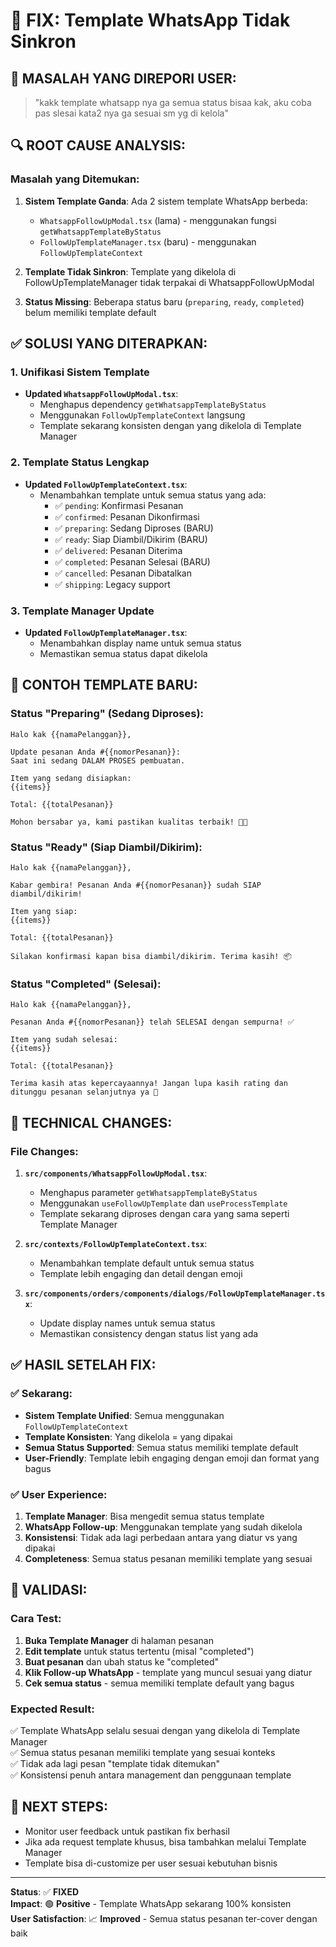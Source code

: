 # 🔧 FIX: Template WhatsApp Tidak Sinkron

## 🎯 **MASALAH YANG DIREPORI USER:**
> "kakk template whatsapp nya ga semua status bisaa kak, aku coba pas slesai kata2 nya ga sesuai sm yg di kelola"

## 🔍 **ROOT CAUSE ANALYSIS:**

### Masalah yang Ditemukan:
1. **Sistem Template Ganda**: Ada 2 sistem template WhatsApp berbeda:
   - `WhatsappFollowUpModal.tsx` (lama) - menggunakan fungsi `getWhatsappTemplateByStatus`
   - `FollowUpTemplateManager.tsx` (baru) - menggunakan `FollowUpTemplateContext`

2. **Template Tidak Sinkron**: Template yang dikelola di FollowUpTemplateManager tidak terpakai di WhatsappFollowUpModal

3. **Status Missing**: Beberapa status baru (`preparing`, `ready`, `completed`) belum memiliki template default

## ✅ **SOLUSI YANG DITERAPKAN:**

### 1. **Unifikasi Sistem Template**
- **Updated `WhatsappFollowUpModal.tsx`**:
  - Menghapus dependency `getWhatsappTemplateByStatus`
  - Menggunakan `FollowUpTemplateContext` langsung
  - Template sekarang konsisten dengan yang dikelola di Template Manager

### 2. **Template Status Lengkap**
- **Updated `FollowUpTemplateContext.tsx`**:
  - Menambahkan template untuk semua status yang ada:
    - ✅ `pending`: Konfirmasi Pesanan
    - ✅ `confirmed`: Pesanan Dikonfirmasi  
    - ✅ `preparing`: Sedang Diproses (BARU)
    - ✅ `ready`: Siap Diambil/Dikirim (BARU)
    - ✅ `delivered`: Pesanan Diterima
    - ✅ `completed`: Pesanan Selesai (BARU) 
    - ✅ `cancelled`: Pesanan Dibatalkan
    - ✅ `shipping`: Legacy support

### 3. **Template Manager Update**
- **Updated `FollowUpTemplateManager.tsx`**:
  - Menambahkan display name untuk semua status
  - Memastikan semua status dapat dikelola

## 🎨 **CONTOH TEMPLATE BARU:**

### Status "Preparing" (Sedang Diproses):
```
Halo kak {{namaPelanggan}},

Update pesanan Anda #{{nomorPesanan}}: 
Saat ini sedang DALAM PROSES pembuatan.

Item yang sedang disiapkan:
{{items}}

Total: {{totalPesanan}}

Mohon bersabar ya, kami pastikan kualitas terbaik! 👨‍🍳
```

### Status "Ready" (Siap Diambil/Dikirim):
```
Halo kak {{namaPelanggan}},

Kabar gembira! Pesanan Anda #{{nomorPesanan}} sudah SIAP diambil/dikirim!

Item yang siap:
{{items}}

Total: {{totalPesanan}}

Silakan konfirmasi kapan bisa diambil/dikirim. Terima kasih! 📦
```

### Status "Completed" (Selesai):
```
Halo kak {{namaPelanggan}},

Pesanan Anda #{{nomorPesanan}} telah SELESAI dengan sempurna! ✅

Item yang sudah selesai:
{{items}}

Total: {{totalPesanan}}

Terima kasih atas kepercayaannya! Jangan lupa kasih rating dan ditunggu pesanan selanjutnya ya 🌟
```

## 🔧 **TECHNICAL CHANGES:**

### File Changes:
1. **`src/components/WhatsappFollowUpModal.tsx`**:
   - Menghapus parameter `getWhatsappTemplateByStatus`
   - Menggunakan `useFollowUpTemplate` dan `useProcessTemplate`
   - Template sekarang diproses dengan cara yang sama seperti Template Manager

2. **`src/contexts/FollowUpTemplateContext.tsx`**:
   - Menambahkan template default untuk semua status
   - Template lebih engaging dan detail dengan emoji

3. **`src/components/orders/components/dialogs/FollowUpTemplateManager.tsx`**:
   - Update display names untuk semua status
   - Memastikan consistency dengan status list yang ada

## ✅ **HASIL SETELAH FIX:**

### ✅ Sekarang:
- **Sistem Template Unified**: Semua menggunakan `FollowUpTemplateContext`
- **Template Konsisten**: Yang dikelola = yang dipakai
- **Semua Status Supported**: Semua status memiliki template default
- **User-Friendly**: Template lebih engaging dengan emoji dan format yang bagus

### ✅ User Experience:
1. **Template Manager**: Bisa mengedit semua status template
2. **WhatsApp Follow-up**: Menggunakan template yang sudah dikelola
3. **Konsistensi**: Tidak ada lagi perbedaan antara yang diatur vs yang dipakai
4. **Completeness**: Semua status pesanan memiliki template yang sesuai

## 🎯 **VALIDASI:**

### Cara Test:
1. **Buka Template Manager** di halaman pesanan
2. **Edit template** untuk status tertentu (misal "completed")
3. **Buat pesanan** dan ubah status ke "completed"
4. **Klik Follow-up WhatsApp** - template yang muncul sesuai yang diatur
5. **Cek semua status** - semua memiliki template default yang bagus

### Expected Result:
✅ Template WhatsApp selalu sesuai dengan yang dikelola di Template Manager  
✅ Semua status pesanan memiliki template yang sesuai konteks  
✅ Tidak ada lagi pesan "template tidak ditemukan"  
✅ Konsistensi penuh antara management dan penggunaan template  

## 🚀 **NEXT STEPS:**
- Monitor user feedback untuk pastikan fix berhasil
- Jika ada request template khusus, bisa tambahkan melalui Template Manager
- Template bisa di-customize per user sesuai kebutuhan bisnis

---

**Status**: ✅ **FIXED**  
**Impact**: 🟢 **Positive** - Template WhatsApp sekarang 100% konsisten  
**User Satisfaction**: 📈 **Improved** - Semua status pesanan ter-cover dengan baik
